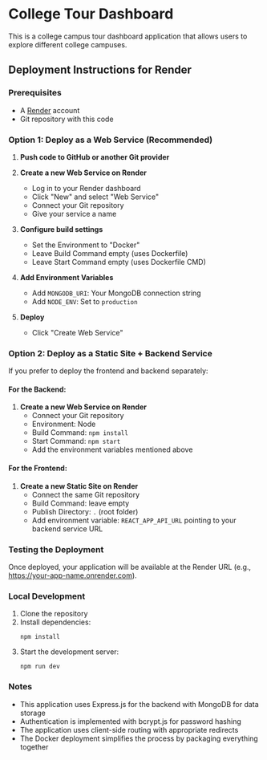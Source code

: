 # College Tour Dashboard

This is a college campus tour dashboard application that allows users to explore different college campuses.

## Deployment Instructions for Render

### Prerequisites
- A [Render](https://render.com) account
- Git repository with this code

### Option 1: Deploy as a Web Service (Recommended)

1. **Push code to GitHub or another Git provider**

2. **Create a new Web Service on Render**
   - Log in to your Render dashboard
   - Click "New" and select "Web Service"
   - Connect your Git repository
   - Give your service a name

3. **Configure build settings**
   - Set the Environment to "Docker"
   - Leave Build Command empty (uses Dockerfile)
   - Leave Start Command empty (uses Dockerfile CMD)

4. **Add Environment Variables**
   - Add `MONGODB_URI`: Your MongoDB connection string
   - Add `NODE_ENV`: Set to `production`

5. **Deploy**
   - Click "Create Web Service"

### Option 2: Deploy as a Static Site + Backend Service

If you prefer to deploy the frontend and backend separately:

#### For the Backend:

1. **Create a new Web Service on Render**
   - Connect your Git repository
   - Environment: Node
   - Build Command: `npm install`
   - Start Command: `npm start`
   - Add the environment variables mentioned above

#### For the Frontend:

1. **Create a new Static Site on Render**
   - Connect the same Git repository
   - Build Command: leave empty
   - Publish Directory: `.` (root folder)
   - Add environment variable: `REACT_APP_API_URL` pointing to your backend service URL

### Testing the Deployment

Once deployed, your application will be available at the Render URL (e.g., https://your-app-name.onrender.com).

### Local Development

1. Clone the repository
2. Install dependencies:
   ```
   npm install
   ```
3. Start the development server:
   ```
   npm run dev
   ```

### Notes

- This application uses Express.js for the backend with MongoDB for data storage
- Authentication is implemented with bcrypt.js for password hashing
- The application uses client-side routing with appropriate redirects
- The Docker deployment simplifies the process by packaging everything together 